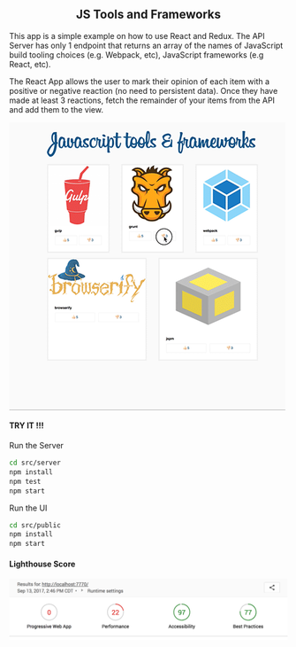 


<h2 align="center">JS Tools and Frameworks</h2>

This app is a simple example on how to use React and Redux. The API Server has only 1 endpoint that returns an array of the names of JavaScript build tooling choices (e.g. Webpack, etc), JavaScript frameworks (e.g React, etc).

The React App allows the user to mark their opinion of each item with a positive or negative reaction (no need to persistent data). Once they have made at least 3 reactions, fetch the remainder of your items from the API and add them to the view.

<img align="center" src="./images/video.gif"/>



#### TRY IT !!!

Run the Server
```bash
cd src/server
npm install
npm test
npm start
```

Run the UI
```bash
cd src/public
npm install
npm start
```

#### Lighthouse Score
<img align="center" src="./images/lighthouse_scores.png"/>
